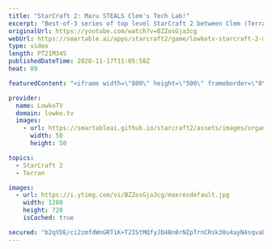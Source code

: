 ```yaml
---
title: "StarCraft 2: Maru STEALS Clem's Tech Lab!"
excerpt: "Best-of-3 series of top level StarCraft 2 between Clem (Terran) and Maru (Terran).  Become a YouTube member: https://lowko.tv/join Support my work on Patreon: http://www.patreon.com/lowkotv  My second channel: http://lowko.tv/morelowko Lowko Merch: http://lowko.tv/merch  Be part of the community on Discord:"
originalUrl: https://youtube.com/watch?v=BZZosGja3cg
webUrl: https://smartable.ai/apps/starcraft2/game/lowkotv-starcraft-2-maru-steals-clems-tech-lab/
type: video
length: PT21M34S
publishedDateTime: 2020-11-17T11:05:58Z
heat: 89

featuredContent: "<iframe width=\"800\" height=\"500\" frameborder=\"0\" src=\"https://www.youtube.com/embed/BZZosGja3cg\" allow=\"accelerometer; autoplay; encrypted-media; gyroscope; picture-in-picture\" allowfullscreen></iframe>"

provider:
  name: LowkoTV
  domain: lowko.tv
  images:
    - url: https://smartableai.github.io/starcraft2/assets/images/organizations/lowko.tv-50x50.jpg
      width: 50
      height: 50

topics:
  - StarCraft 2
  - Terran

images:
  - url: https://i.ytimg.com/vi/BZZosGja3cg/maxresdefault.jpg
    width: 1280
    height: 720
    isCached: true

secured: "b2qYDE/ci2zmfdWnGRTiK+T2IStMQfyJD4Bn0rNZpTrnCRsk30u4ayN4sqvahhqhevJKq8gM6ey7/9RiJklY2EE5TdbDFCfOF9+fkxcGw4fWb3C/6bHpg2pwLCiNL3SPBMOHDfySDVnEU36LaMguGYXVligcoxRwEBzIaBk/P5+iIoVQohTqLjbAwrgTZcbwZQE6Wkj7pOND7f8fXYIVqdZC60eq8Q/CpChOf0cgdK5pgVOZhbPeH0pBafejhFE4oGVJiWvCT4kYVzL8lPCTbVTWE87zaXe20mtEop2WJLLWjihjsZqDtQ+KNkJH5p6pvrqLoydJsWy7MdKKLkapIIlEB41b/FuCyfROA2TcSD1DOtptShlYSVQLhAEmQRMQ1HPcL4i29qnTEPROJt4GjtobEdPZd5gTQvSSfy0V9oo=;qA60ROaMyrrWRlAeEZiuLA=="
---
```


